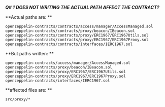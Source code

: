 ***Q# 1***
***DOES NOT WRITING THE ACTUAL PATH AFFECT THE CONTRACT?***

**Actual paths are: **

    openzeppelin-contracts/contracts/access/manager/AccessManaged.sol   
    openzeppelin-contracts/contracts/proxy/beacon/IBeacon.sol
    openzeppelin-contracts/contracts/proxy/ERC1967/ERC1967Utils.sol
    openzeppelin-contracts/contracts/proxy/ERC1967/ERC1967Proxy.sol
    openzeppelin-contracts/contracts/interfaces/IERC1967.sol

**But paths written: **

    openzeppelin-contracts/access/manager/AccessManaged.sol   
    openzeppelin-contracts/proxy/beacon/IBeacon.sol
    openzeppelin-contracts/proxy/ERC1967/ERC1967Utils.sol
    openzeppelin-contracts/proxy/ERC1967/ERC1967Proxy.sol
    openzeppelin-contracts/interfaces/IERC1967.sol

**affected files are: **

    src/proxy/*

